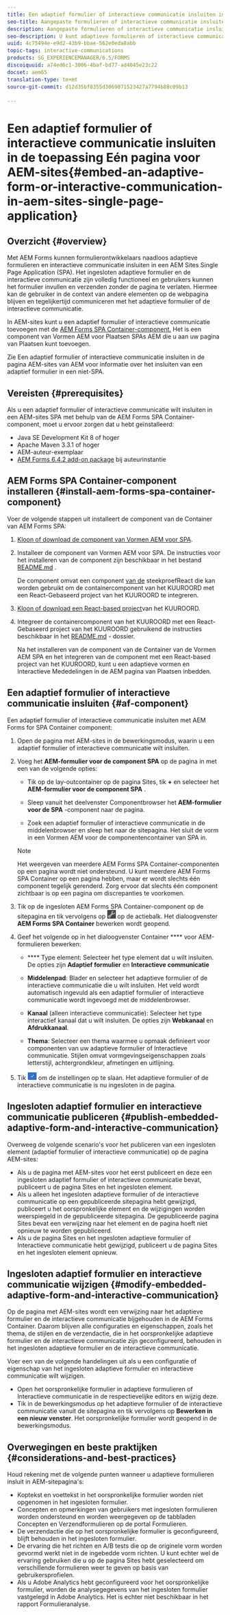 ```yaml
---
title: Een adaptief formulier of interactieve communicatie insluiten in de toepassing Eén pagina voor AEM-sites
seo-title: Aangepaste formulieren of interactieve communicatie insluiten in pagina's met AEM-sites
description: Aangepaste formulieren of interactieve communicatie insluiten in pagina's met AEM-sites. Gebruikers kunnen formulieren invullen en verzenden zonder de sitepagina te verlaten.
seo-description: U kunt adaptieve formulieren of interactieve communicatie insluiten in pagina's met AEM-sites. Gebruikers kunnen formulieren invullen en verzenden zonder de sitepagina te verlaten.
uuid: 4c75494e-e9d2-43b9-bbae-562e0eda8abb
topic-tags: interactive-communications
products: SG_EXPERIENCEMANAGER/6.5/FORMS
discoiquuid: a74ed6c1-3006-4baf-bd77-ad4045e23c22
docset: aem65
translation-type: tm+mt
source-git-commit: d12d35bf8355d3069071523427a7794b88c09b13

---
```



# Een adaptief formulier of interactieve communicatie insluiten in de toepassing Eén pagina voor AEM-sites{#embed-an-adaptive-form-or-interactive-communication-in-aem-sites-single-page-application}

## Overzicht {#overview}

Met AEM Forms kunnen formulierontwikkelaars naadloos adaptieve formulieren en interactieve communicatie insluiten in een AEM Sites Single Page Application (SPA). Het ingesloten adaptieve formulier en de interactieve communicatie zijn volledig functioneel en gebruikers kunnen het formulier invullen en verzenden zonder de pagina te verlaten. Hiermee kan de gebruiker in de context van andere elementen op de webpagina blijven en tegelijkertijd communiceren met het adaptieve formulier of de interactieve communicatie.

In AEM-sites kunt u een adaptief formulier of interactieve communicatie toevoegen met de [AEM Forms SPA Container-component](../../forms/using/embed-adaptive-form-aem-sites-spa.md#af-component)[.](../../forms/using/embed-adaptive-form-aem-sites-spa.md#af-component) Het is een component van Vormen AEM voor Plaatsen SPAs AEM die u aan uw pagina van Plaatsen kunt toevoegen.

Zie Een adaptief formulier of interactieve communicatie insluiten in de pagina [](/help/forms/using/embed-adaptive-form-aem-sites.md)AEM-sites van AEM voor informatie over het insluiten van een adaptief formulier in een niet-SPA.

## Vereisten {#prerequisites}

Als u een adaptief formulier of interactieve communicatie wilt insluiten in een AEM-sites SPA met behulp van de AEM Forms SPA Container-component, moet u ervoor zorgen dat u hebt geïnstalleerd:

* Java SE Development Kit 8 of hoger
* Apache Maven 3.3.1 of hoger
* AEM-auteur-exemplaar
* [AEM Forms 6.4.2 add-on package](https://helpx.adobe.com/aem-forms/kb/aem-forms-releases.html) bij auteurinstantie

## AEM Forms SPA Container-component installeren {#install-aem-forms-spa-container-component}

Voer de volgende stappen uit installeert de component van de Container van AEM Forms SPA:

1. [Kloon of download de component van Vormen AEM voor SPA](https://github.com/Adobe-Marketing-Cloud/aem-forms/tree/master/forms-spa).
1. Installeer de component van Vormen AEM voor SPA. De instructies voor het installeren van de component zijn beschikbaar in het bestand [README.md](https://github.com/Adobe-Marketing-Cloud/aem-forms/tree/master/forms-spa#aem-form-component) .

   De component omvat een component [van de](https://github.com/Adobe-Marketing-Cloud/aem-forms/tree/master/forms-spa/react-component) steekproefReact die kan worden gebruikt om de containercomponent van het KUUROORD met een React-Gebaseerd project van het KUUROORD te integreren.

1. [Kloon of download een React-based project](https://github.com/adobe/aem-sample-we-retail-journal)van het KUUROORD.
1. Integreer de containercomponent van het KUUROORD met een React-Gebaseerd project van het KUUROORD gebruikend de instructies beschikbaar in het [README.md](https://github.com/Adobe-Marketing-Cloud/aem-forms/tree/master/forms-spa/react-component#aem-form-react-component-for-spa---editor) - dossier.

   Na het installeren van de component van de Container van de Vormen AEM SPA en het integreren van de component met een React-based project van het KUUROORD, kunt u een adaptieve vormen en Interactieve Mededelingen in de AEM pagina van Plaatsen inbedden.

## Een adaptief formulier of interactieve communicatie insluiten {#af-component}

Een adaptief formulier of interactieve communicatie insluiten met AEM Forms for SPA Container component:

1. Open de pagina met AEM-sites in de bewerkingsmodus, waarin u een adaptief formulier of interactieve communicatie wilt insluiten.
1. Voeg het **AEM-formulier voor de component SPA** op de pagina in met een van de volgende opties:

   * Tik op de lay-outcontainer op de pagina Sites, tik **+** en selecteer het **AEM-formulier voor de component SPA** .

   * Sleep vanuit het deelvenster Componentbrowser het **AEM-formulier voor de SPA** -component naar de pagina.
   * Zoek een adaptief formulier of interactieve communicatie in de middelenbrowser en sleep het naar de sitepagina. Het sluit de vorm in een Vormen AEM voor de componentencontainer van SPA in.
   >[!NOTE]
   >
   >Het weergeven van meerdere AEM Forms SPA Container-componenten op een pagina wordt niet ondersteund. U kunt meerdere AEM Forms SPA Container op een pagina hebben, maar er wordt slechts één component tegelijk gerenderd. Zorg ervoor dat slechts één component zichtbaar is op een pagina om discrepanties te voorkomen.

1. Tik op de ingesloten AEM Forms SPA Container-component op de sitepagina en tik vervolgens op ![settings_icon](assets/settings_icon.png) op de actiebalk. Het dialoogvenster **AEM Forms SPA Container** bewerken wordt geopend.
1. Geef het volgende op in het dialoogvenster Container **** voor AEM-formulieren bewerken:

   * **** Type element: Selecteer het type element dat u wilt insluiten. De opties zijn **Adaptief formulier** en **Interactieve communicatie**

   * **Middelenpad**: Blader en selecteer het adaptieve formulier of de interactieve communicatie die u wilt insluiten. Het veld wordt automatisch ingevuld als een adaptief formulier of interactieve communicatie wordt ingevoegd met de middelenbrowser.
   * **Kanaal** (alleen interactieve communicatie): Selecteer het type interactief kanaal dat u wilt insluiten. De opties zijn **Webkanaal** en **Afdrukkanaal**.

   * **Thema**: Selecteer een thema waarmee u opmaak definieert voor componenten van uw adaptieve formulier of Interactieve communicatie. Stijlen omvat vormgevingseigenschappen zoals letterstijl, achtergrondkleur, afmetingen en uitlijning.

1. Tik ![](assets/done_icon.png) om de instellingen op te slaan. Het adaptieve formulier of de interactieve communicatie is nu ingesloten in de pagina.

## Ingesloten adaptief formulier en interactieve communicatie publiceren {#publish-embedded-adaptive-form-and-interactive-communication}

Overweeg de volgende scenario&#39;s voor het publiceren van een ingesloten element (adaptief formulier of interactieve communicatie) op de pagina AEM-sites:

* Als u de pagina met AEM-sites voor het eerst publiceert en deze een ingesloten adaptief formulier of interactieve communicatie bevat, publiceert u de pagina Sites en het ingesloten element.
* Als u alleen het ingesloten adaptieve formulier of de interactieve communicatie op een gepubliceerde sitepagina hebt gewijzigd, publiceert u het oorspronkelijke element en de wijzigingen worden weerspiegeld in de gepubliceerde sitepagina. De gepubliceerde pagina Sites bevat een verwijzing naar het element en de pagina hoeft niet opnieuw te worden gepubliceerd.
* Als u de pagina Sites en het ingesloten adaptieve formulier of Interactieve communicatie hebt gewijzigd, publiceert u de pagina Sites en het ingesloten element opnieuw.

## Ingesloten adaptief formulier en interactieve communicatie wijzigen {#modify-embedded-adaptive-form-and-interactive-communication}

Op de pagina met AEM-sites wordt een verwijzing naar het adaptieve formulier en de interactieve communicatie bijgehouden in de AEM Forms Container. Daarom blijven alle configuraties en eigenschappen, zoals het thema, de stijlen en de verzendactie, die in het oorspronkelijke adaptieve formulier en de interactieve communicatie zijn geconfigureerd, behouden in het ingesloten adaptieve formulier en de interactieve communicatie.

Voer een van de volgende handelingen uit als u een configuratie of eigenschap van het ingesloten adaptieve formulier en interactieve communicatie wilt wijzigen.

* Open het oorspronkelijke formulier in adaptieve formulieren of Interactieve communicatie in de respectievelijke editors en wijzig deze.
* Tik in de bewerkingsmodus op het adaptieve formulier of de interactieve communicatie vanuit de sitepagina en tik vervolgens op **Bewerken in een nieuw venster**. Het oorspronkelijke formulier wordt geopend in de bewerkingsmodus.

## Overwegingen en beste praktijken {#considerations-and-best-practices}

Houd rekening met de volgende punten wanneer u adaptieve formulieren insluit in AEM-sitepagina&#39;s:

* Koptekst en voettekst in het oorspronkelijke formulier worden niet opgenomen in het ingesloten formulier.
* Concepten en opmerkingen van gebruikers met ingesloten formulieren worden ondersteund en worden weergegeven op de tabbladen Concepten en Verzendformulieren op de portal Formulieren.
* De verzendactie die op het oorspronkelijke formulier is geconfigureerd, blijft behouden in het ingesloten formulier.
* De ervaring die het richten en A/B tests die op de originele vorm worden gevormd werkt niet in de ingebedde vorm richten. U kunt echter wel de ervaring gebruiken die u op de pagina Sites hebt geselecteerd om verschillende formulieren weer te geven op basis van gebruikersprofielen.
* Als u Adobe Analytics hebt geconfigureerd voor het oorspronkelijke formulier, worden de analysegegevens van het ingesloten formulier vastgelegd in Adobe Analytics. Het is echter niet beschikbaar in het rapport Formulieranalyse.

